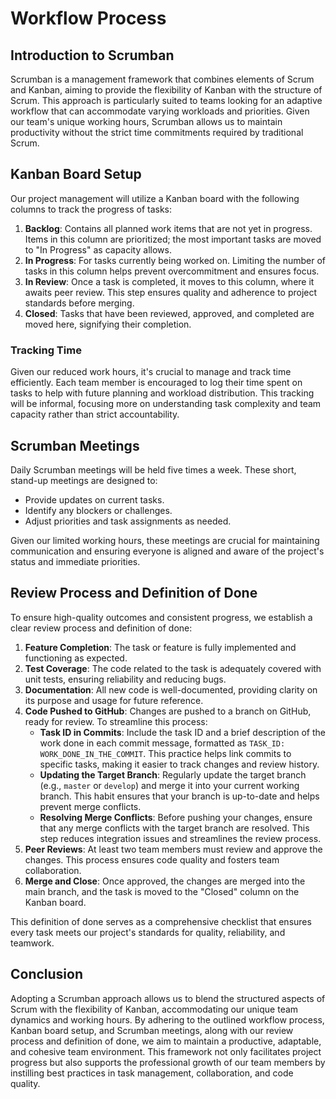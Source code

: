 # Workflow Process

## Introduction to Scrumban

Scrumban is a management framework that combines elements of Scrum and Kanban, aiming to provide the flexibility of Kanban with the structure of Scrum. This approach is particularly suited to teams looking for an adaptive workflow that can accommodate varying workloads and priorities. Given our team's unique working hours, Scrumban allows us to maintain productivity without the strict time commitments required by traditional Scrum.

## Kanban Board Setup

Our project management will utilize a Kanban board with the following columns to track the progress of tasks:

1. **Backlog**: Contains all planned work items that are not yet in progress. Items in this column are prioritized; the most important tasks are moved to "In Progress" as capacity allows.
2. **In Progress**: For tasks currently being worked on. Limiting the number of tasks in this column helps prevent overcommitment and ensures focus.
3. **In Review**: Once a task is completed, it moves to this column, where it awaits peer review. This step ensures quality and adherence to project standards before merging.
4. **Closed**: Tasks that have been reviewed, approved, and completed are moved here, signifying their completion.

### Tracking Time

Given our reduced work hours, it's crucial to manage and track time efficiently. Each team member is encouraged to log their time spent on tasks to help with future planning and workload distribution. This tracking will be informal, focusing more on understanding task complexity and team capacity rather than strict accountability.

## Scrumban Meetings

Daily Scrumban meetings will be held five times a week. These short, stand-up meetings are designed to:
- Provide updates on current tasks.
- Identify any blockers or challenges.
- Adjust priorities and task assignments as needed.

Given our limited working hours, these meetings are crucial for maintaining communication and ensuring everyone is aligned and aware of the project's status and immediate priorities.

## Review Process and Definition of Done

To ensure high-quality outcomes and consistent progress, we establish a clear review process and definition of done:

1. **Feature Completion**: The task or feature is fully implemented and functioning as expected.
2. **Test Coverage**: The code related to the task is adequately covered with unit tests, ensuring reliability and reducing bugs.
3. **Documentation**: All new code is well-documented, providing clarity on its purpose and usage for future reference.
4. **Code Pushed to GitHub**: Changes are pushed to a branch on GitHub, ready for review. To streamline this process:
    - **Task ID in Commits**: Include the task ID and a brief description of the work done in each commit message, formatted as `TASK_ID: WORK_DONE_IN_THE_COMMIT`. This practice helps link commits to specific tasks, making it easier to track changes and review history.
    - **Updating the Target Branch**: Regularly update the target branch (e.g., `master` or `develop`) and merge it into your current working branch. This habit ensures that your branch is up-to-date and helps prevent merge conflicts.
    - **Resolving Merge Conflicts**: Before pushing your changes, ensure that any merge conflicts with the target branch are resolved. This step reduces integration issues and streamlines the review process.
5. **Peer Reviews**: At least two team members must review and approve the changes. This process ensures code quality and fosters team collaboration.
6. **Merge and Close**: Once approved, the changes are merged into the main branch, and the task is moved to the "Closed" column on the Kanban board.

This definition of done serves as a comprehensive checklist that ensures every task meets our project's standards for quality, reliability, and teamwork.

## Conclusion

Adopting a Scrumban approach allows us to blend the structured aspects of Scrum with the flexibility of Kanban, accommodating our unique team dynamics and working hours. By adhering to the outlined workflow process, Kanban board setup, and Scrumban meetings, along with our review process and definition of done, we aim to maintain a productive, adaptable, and cohesive team environment. This framework not only facilitates project progress but also supports the professional growth of our team members by instilling best practices in task management, collaboration, and code quality.